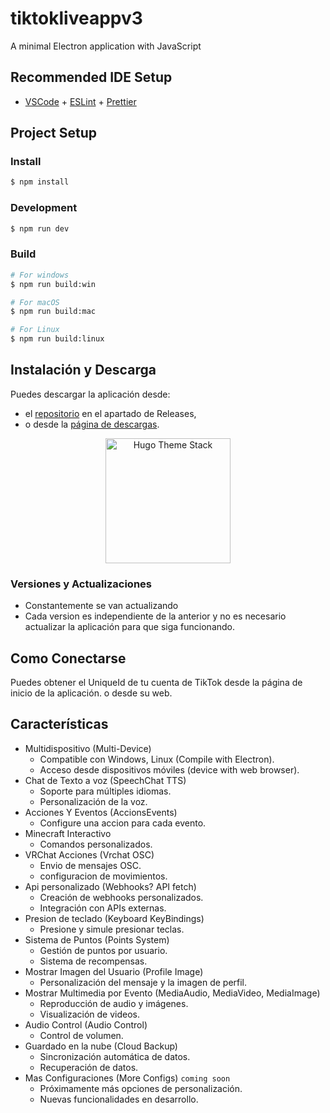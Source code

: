 # tiktokliveappv3

A minimal Electron application with JavaScript

## Recommended IDE Setup

- [VSCode](https://code.visualstudio.com/) + [ESLint](https://marketplace.visualstudio.com/items?itemName=dbaeumer.vscode-eslint) + [Prettier](https://marketplace.visualstudio.com/items?itemName=esbenp.prettier-vscode)

## Project Setup

### Install

```bash
$ npm install
```

### Development

```bash
$ npm run dev
```

### Build

```bash
# For windows
$ npm run build:win

# For macOS
$ npm run build:mac

# For Linux
$ npm run build:linux
```
## Instalación y Descarga
Puedes descargar la aplicación desde:
- el [repositorio](https://github.com/nglmercer/Tiktok-Live-APPv3) en el apartado de Releases, 
- o desde la [página de descargas](https://github.com/nglmercer/Tiktok-Live-APPv3/releases).
<div style="text-align: center;">
<img src="https://user-images.githubusercontent.com/5889006/190859553-5b229b4f-c476-4cbd-928f-890f5265ca4c.png" alt="Hugo Theme Stack" width="200" height="200">
</div>

### Versiones y Actualizaciones
- Constantemente se van actualizando
- Cada version es independiente de la anterior y no es necesario actualizar la aplicación para que siga funcionando.
## Como Conectarse
Puedes obtener el UniqueId de tu cuenta de TikTok desde la página de inicio de la aplicación. o desde su web.

## Características
- Multidispositivo (Multi-Device)
  - Compatible con Windows, Linux (Compile with Electron).
  - Acceso desde dispositivos móviles (device with web browser).
- Chat de Texto a voz (SpeechChat TTS)
  - Soporte para múltiples idiomas.
  - Personalización de la voz.
- Acciones Y Eventos (AccionsEvents)
  - Configure una accion para cada evento.
- Minecraft Interactivo
  - Comandos personalizados.
- VRChat Acciones (Vrchat OSC)
  - Envio de mensajes OSC.
  - configuracion de movimientos.
- Api personalizado (Webhooks? API fetch)
  - Creación de webhooks personalizados.
  - Integración con APIs externas.
- Presion de teclado (Keyboard KeyBindings)
  - Presione y simule presionar teclas.
- Sistema de Puntos (Points System)
  - Gestión de puntos por usuario.
  - Sistema de recompensas.
- Mostrar Imagen del Usuario (Profile Image)
  - Personalización del mensaje y la imagen de perfil.
- Mostrar Multimedia por Evento (MediaAudio, MediaVideo, MediaImage)
  - Reproducción de audio y imágenes.
  - Visualización de videos.
- Audio Control (Audio Control)
  - Control de volumen.
- Guardado en la nube (Cloud Backup)
  - Sincronización automática de datos.
  - Recuperación de datos.
- Mas Configuraciones (More Configs) `coming soon`
  - Próximamente más opciones de personalización.
  - Nuevas funcionalidades en desarrollo.
